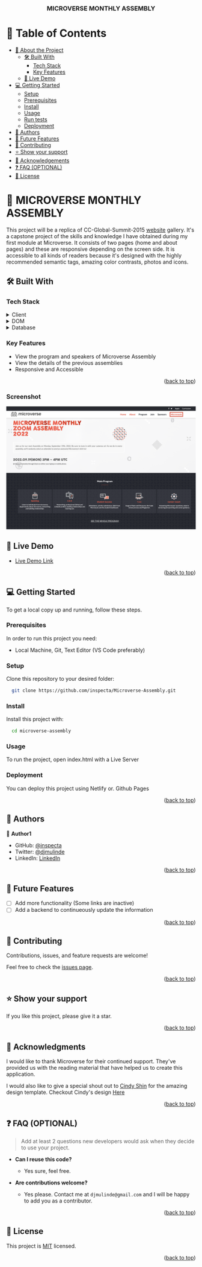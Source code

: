 <div align="center">
  <h3><b>MICROVERSE MONTHLY ASSEMBLY</b></h3>

</div>

<!-- TABLE OF CONTENTS -->

# 📗 Table of Contents

- [📖 About the Project](#about-project)
  - [🛠 Built With](#built-with)
    - [Tech Stack](#tech-stack)
    - [Key Features](#key-features)
  - [🚀 Live Demo](#live-demo)
- [💻 Getting Started](#getting-started)
  - [Setup](#setup)
  - [Prerequisites](#prerequisites)
  - [Install](#install)
  - [Usage](#usage)
  - [Run tests](#run-tests)
  - [Deployment](#triangular_flag_on_post-deployment)
- [👥 Authors](#authors)
- [🔭 Future Features](#future-features)
- [🤝 Contributing](#contributing)
- [⭐️ Show your support](#support)
- [🙏 Acknowledgements](#acknowledgements)
- [❓ FAQ (OPTIONAL)](#faq)
- [📝 License](#license)

<!-- PROJECT DESCRIPTION -->

# 📖 MICROVERSE MONTHLY ASSEMBLY <a name="about-project"></a>

This project will be a replica of CC-Global-Summit-2015 [website](https://www.behance.net/) gallery. It's a capstone project of the skills and knowledge I have obtained during my first module at Microverse.
It consists of two pages (home and about pages) and these are responsive depending on the screen side.
It is accessible to all kinds of readers because it's designed with the highly recommended semantic tags, amazing color contrasts, photos and icons.

## 🛠 Built With <a name="built-with"></a>

### Tech Stack <a name="tech-stack"></a>

<details>
  <summary>Client</summary>
  <ul>
    <li><a href="#">HTML/CSS</a></li>
  </ul>
</details>

<details>
  <summary>DOM</summary>
  <ul>
    <li><a href="#">Javascript</a></li>
  </ul>
</details>

<details>
<summary>Database</summary>
  <ul>
    <li><a href="#"></a></li>
  </ul>
</details>

### Key Features <a name="key-features"></a>

- View the program and speakers of Microverse Assembly
- View the details of the previous assemblies
- Responsive and Accessible

<p align="right">(<a href="#readme-top">back to top</a>)</p>

### Screenshot

![](./screenshot.png)

## 🚀 Live Demo <a name="live-demo"></a>

- [Live Demo Link](https://inspecta.github.io/Capstone-web-project/index.html)

<p align="right">(<a href="#readme-top">back to top</a>)</p>


<!-- GETTING STARTED -->

## 💻 Getting Started <a name="getting-started"></a>

To get a local copy up and running, follow these steps.

### Prerequisites

In order to run this project you need:
  - Local Machine, Git, Text Editor (VS Code preferably)

### Setup

Clone this repository to your desired folder:

```sh
  git clone https://github.com/inspecta/Microverse-Assembly.git
```

### Install

Install this project with:

```sh
  cd microverse-assembly
```

### Usage

To run the project, open index.html with a Live Server


### Deployment

You can deploy this project using Netlify or. Github Pages


<p align="right">(<a href="#readme-top">back to top</a>)</p>

<!-- AUTHORS -->

## 👥 Authors <a name="authors"></a>

👤 **Author1**

- GitHub: [@inspecta](https://github.com/inspecta)
- Twitter: [@djmulinde](https://twitter.com/djmulinde)
- LinkedIn: [LinkedIn](https://linkedin.com/in/mulinde-derrick)

<p align="right">(<a href="#readme-top">back to top</a>)</p>

<!-- FUTURE FEATURES -->

## 🔭 Future Features <a name="future-features"></a>

- [ ] Add more functionality (Some links are inactive)
- [ ] Add a backend to continueously update the information

<p align="right">(<a href="#readme-top">back to top</a>)</p>

<!-- CONTRIBUTING -->

## 🤝 Contributing <a name="contributing"></a>

Contributions, issues, and feature requests are welcome!

Feel free to check the [issues page](../../issues/).

<p align="right">(<a href="#readme-top">back to top</a>)</p>

<!-- SUPPORT -->

## ⭐️ Show your support <a name="support"></a>

If you like this project, please give it a star.

<p align="right">(<a href="#readme-top">back to top</a>)</p>

<!-- ACKNOWLEDGEMENTS -->

## 🙏 Acknowledgments <a name="acknowledgements"></a>

I would like to thank Microverse for their continued support. They've provided us with the reading material that have helped us to create this application.

I would also like to give a special shout out to [Cindy Shin](https://www.behance.net/gregoirevella) for the amazing design template. Checkout Cindy's design [Here](https://www.behance.net/adagio07)

<p align="right">(<a href="#readme-top">back to top</a>)</p>

<!-- FAQ (optional) -->

## ❓ FAQ (OPTIONAL) <a name="faq"></a>

> Add at least 2 questions new developers would ask when they decide to use your project.

- **Can I reuse this code?**

  - Yes sure, feel free.

- **Are contributions welcome?**

  - Yes please. Contact me at `djmulinde@gmail.com` and I will be happy to add you as a contributor.

<p align="right">(<a href="#readme-top">back to top</a>)</p>

<!-- LICENSE -->

## 📝 License <a name="license"></a>

This project is [MIT](./MIT) licensed.


<p align="right">(<a href="#readme-top">back to top</a>)</p>
